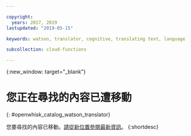 ```yaml
---

copyright:
  years: 2017, 2019
lastupdated: "2019-05-15"

keywords: watson, translator, cognitive, translating text, language

subcollection: cloud-functions

---
```


{:new_window: target="_blank"}
# 您正在尋找的內容已遭移動
{: #openwhisk_catalog_watson_translator}

您要尋找的內容已移動。[請從新位置參閱最新資訊](/docs/openwhisk?topic=cloud-functions-pkg_translator)。
{:shortdesc}
